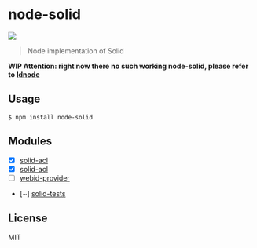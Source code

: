 # node-solid
[![](https://img.shields.io/badge/project-Solid-7C4DFF.svg?style=flat-square)](https://github.com/solid/solid)

> Node implementation of Solid

**WIP Attention: right now there no such working node-solid, please refer to [ldnode](https://github.com/linkeddata/ldnode)**

## Usage

```
$ npm install node-solid
```

## Modules

- [x] [solid-acl](https://github.com/solid/solid-acl)
- [x] [solid-acl](https://github.com/solid/solid-acl)
- [ ] [webid-provider](https://github.com/solid/solid-acl)
- [~] [solid-tests](https://github.com/solid/solid-acl)

## License

MIT
